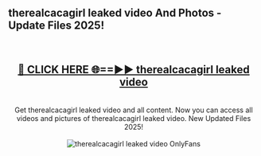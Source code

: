 <h2>therealcacagirl leaked video And Photos - Update Files 2025!</h2>
<br>
<div align="center">
<h2><a href="https://top-ai-tools.click/QrbHav" rel="nofollow">🔴 CLICK HERE 🌐==►► therealcacagirl leaked video</a></h2>
<br>
Get therealcacagirl leaked video and all content. Now you can access all videos and pictures of therealcacagirl leaked video. New Updated Files 2025!
<br>
<br>
<a href="https://top-ai-tools.click/QrbHav" rel="nofollow" data-target="animated-image.originalLink"><img src="https://i.ibb.co.com/WyWwxjT/player-gif2.gif" alt="therealcacagirl leaked video OnlyFans" style="max-width: 100%; display: inline-block;" data-target="animated-image.originalImage"></a>
</div>
<br>